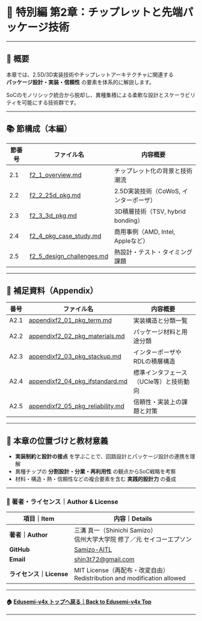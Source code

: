 # 🧩 特別編 第2章：チップレットと先端パッケージ技術

---

## 📌 概要

本章では、2.5D/3D実装技術やチップレットアーキテクチャに関連する  
**パッケージ設計・実装・信頼性** の要素を体系的に解説します。

SoCのモノリシック統合から脱却し、異種集積による柔軟な設計とスケーラビリティを可能にする技術群です。

---

## 📚 節構成（本編）

| 節番号 | ファイル名              | 内容概要 |
|--------|--------------------------|----------|
| 2.1    | [f2_1_overview.md](./f2_1_overview.md) | チップレット化の背景と技術潮流 |
| 2.2    | [f2_2_25d_pkg.md](./f2_2_25d_pkg.md) | 2.5D実装技術（CoWoS, インターポーザ） |
| 2.3    | [f2_3_3d_pkg.md](./f2_3_3d_pkg.md) | 3D積層技術（TSV, hybrid bonding） |
| 2.4    | [f2_4_pkg_case_study.md](./f2_4_pkg_case_study.md) | 商用事例（AMD, Intel, Appleなど） |
| 2.5    | [f2_5_design_challenges.md](./f2_5_design_challenges.md) | 熱設計・テスト・タイミング課題 |

---

## 🧾 補足資料（Appendix）

| 番号 | ファイル名 | 内容概要 |
|------|------------|----------|
| A2.1 | [appendixf2_01_pkg_term.md](./appendixf2_01_pkg_term.md) | 実装構造と分類一覧 |
| A2.2 | [appendixf2_02_pkg_materials.md](./appendixf2_02_pkg_materials.md) | パッケージ材料と用途分類 |
| A2.3 | [appendixf2_03_pkg_stackup.md](./appendixf2_03_pkg_stackup.md) | インターポーザやRDLの積層構造 |
| A2.4 | [appendixf2_04_pkg_ifstandard.md](./appendixf2_04_pkg_ifstandard.md) | 標準インタフェース（UCIe等）と技術動向 |
| A2.5 | [appendixf2_05_pkg_reliability.md](./appendixf2_05_pkg_reliability.md) | 信頼性・実装上の課題と対策 |

---

## 🎯 本章の位置づけと教材意義

- **実装制約と設計の接点** を学ぶことで、回路設計とパッケージ設計の連携を理解  
- 異種チップの **分割設計・分業・再利用性** の観点からSoC戦略を考察  
- 材料・構造・熱・信頼性などの複合要素を含む **実践的設計力** の養成

---

### 👤 著者・ライセンス｜Author & License

| 項目｜Item | 内容｜Details |
|------------|----------------------------|
| **著者｜Author** | 三溝 真一（Shinichi Samizo）<br>信州大学大学院 修了／元 セイコーエプソン |
| **GitHub** | [Samizo-AITL](https://github.com/Samizo-AITL) |
| **Email** | [shin3t72@gmail.com](mailto:shin3t72@gmail.com) |
| **ライセンス｜License** | MIT License（再配布・改変自由）<br>Redistribution and modification allowed |

---

#### 🏠 [Edusemi-v4x トップへ戻る｜Back to Edusemi-v4x Top](../README.md)

---
